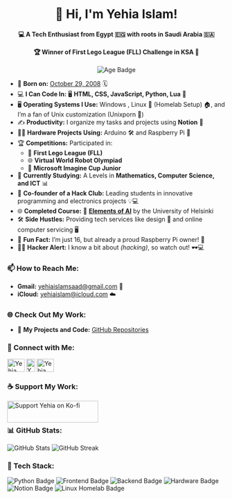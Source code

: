 <h1 align="center">👋 Hi, I'm Yehia Islam!</h1>
<h4 align="center">
  💻 A Tech Enthusiast from Egypt 🇪🇬 with roots in Saudi Arabia 🇸🇦 <br><br>
  🏆 Winner of First Lego League (FLL) Challenge in KSA 🤖
</h4>

<p align="center">
  <img src="https://img.shields.io/badge/Age-16-blue" alt="Age Badge">
</p>

- 🎂 **Born on:** [October 29, 2008](https://www.timeanddate.com/date/birthday.html?d1=29&m1=10&y1=2008) 🗓️
- 💻 **I Can Code In:** 🖥️ **HTML, CSS, JavaScript, Python, Lua** 🚀
- 🖥️ **Operating Systems I Use:** Windows , Linux 🐧 (Homelab Setup) 🏠, and I’m a fan of Unix customization (Unixporn 🌈)
- ✍️ **Productivity:** I organize my tasks and projects using **Notion** 📝
- 🧑‍🔧 **Hardware Projects Using:** Arduino 🛠️ and Raspberry Pi 🍓
- 🏆 **Competitions:** Participated in:
  - 🥇 **First Lego League (FLL)**
  - 🌐 **Virtual World Robot Olympiad**
  - 🌟 **Microsoft Imagine Cup Junior**
- 📖 **Currently Studying:** A Levels in **Mathematics, Computer Science, and ICT** 📊
- 🤝 **Co-founder of a Hack Club:** Leading students in innovative programming and electronics projects 💡💻
- 🌐 **Completed Course:** 🧠 **[Elements of AI](https://www.elementsofai.com/)** by the University of Helsinki
- 🛠️ **Side Hustles:** Providing tech services like design 🎨 and online computer servicing 🖥️
- 🤩 **Fun Fact:** I’m just 16, but already a proud Raspberry Pi owner! 🍓
- 🕵️‍♂️ **Hacker Alert:** I know a bit about *(hacking)*, so watch out! 🕶️💻

### 📫 How to Reach Me:
- **Gmail:** [yehiaislamsaad@gmail.com](mailto:yehiaislamsaad@gmail.com) 📧
- **iCloud:** [yehiaislam@icloud.com](mailto:yehiaislam@icloud.com) ☁️

### 🌐 Check Out My Work:
- 🔗 **My Projects and Code:** [GitHub Repositories](https://github.com/Pilotwar81)

### 💬 Connect with Me:
<p align="left">
  <a href="https://www.facebook.com/yehia.islam.104" target="_blank"><img align="center" src="https://raw.githubusercontent.com/rahuldkjain/github-profile-readme-generator/master/src/images/icons/Social/facebook.svg" alt="Yehia Islam Facebook" height="30" width="40" /></a>
  <a href="https://www.instagram.com/_yehia.islam_/" target="_blank"><img align="center" src="https://raw.githubusercontent.com/rahuldkjain/github-profile-readme-generator/master/src/images/icons/Social/instagram.svg" alt="Yehia Islam Instagram" height="30" width="20" /></a>
  <a href="https://www.linkedin.com/in/yehia-islam-0992521b5/" target="_blank"><img align="center" src="https://img.icons8.com/?size=100&id=13930&format=png&color=000000" alt="Yehia Islam LinkedIn" height="30" width="40" /></a>
</p>

### ☕ Support My Work:
<p>
  <a href="https://ko-fi.com/yehiaislam"><img align="left" src="https://cdn.ko-fi.com/cdn/kofi3.png?v=3" height="50" width="210" alt="Support Yehia on Ko-fi" /></a>
</p>
<br><br>

### 📊 GitHub Stats:
<p align="left">
  <img src="https://github-readme-stats.vercel.app/api?username=Pilotwar81&show_icons=true&theme=radical" alt="GitHub Stats" />
  <img src="https://github-readme-streak-stats.herokuapp.com/?user=Pilotwar81&theme=radical" alt="GitHub Streak" />
</p>

### 🎯 Tech Stack:
<p align="left">
  <img src="https://img.shields.io/badge/Code-Python-blue?logo=python&logoColor=white" alt="Python Badge">
  <img src="https://img.shields.io/badge/Frontend-HTML%20%7C%20CSS%20%7C%20JavaScript-yellow?logo=html5&logoColor=white" alt="Frontend Badge">
  <img src="https://img.shields.io/badge/Backend-Lua%20%7C%20Node.js-green?logo=node.js&logoColor=white" alt="Backend Badge">
  <img src="https://img.shields.io/badge/Hardware-Arduino%20%7C%20Raspberry%20Pi-orange?logo=arduino&logoColor=white" alt="Hardware Badge">
  <img src="https://img.shields.io/badge/Productivity-Notion-black?logo=notion&logoColor=white" alt="Notion Badge">
  <img src="https://img.shields.io/badge/Linux%20Homelab-Setup-green?logo=linux&logoColor=white" alt="Linux Homelab Badge">
</p>
